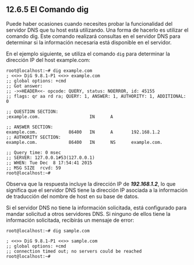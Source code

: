 ## 12.6.5 El Comando dig
Puede haber ocasiones cuando necesites probar la funcionalidad del servidor DNS que tu host está utilizando. Una forma de hacerlo es utilizar el comando dig. Este comando realizará consultas en el servidor DNS para determinar si la información necesaria está disponible en el servidor.

En el ejemplo siguiente, se utiliza el comando `dig` para determinar la dirección IP del host example.com:

```shell-session
root@localhost:~# dig example.com                                              
; <<>> DiG 9.8.1-P1 <<>> example.com                                          
;; global options: +cmd                                                       
;; Got answer:                                                                
;; ->>HEADER<<- opcode: QUERY, status: NOERROR, id: 45155                     
;; flags: qr aa rd ra; QUERY: 1, ANSWER: 1, AUTHORITY: 1, ADDITIONAL: 0       
                                                                              
;; QUESTION SECTION:                                                          
;example.com.                   IN      A                                     
                                                                              
;; ANSWER SECTION:                                                            
example.com.            86400   IN      A       192.168.1.2                  
;; AUTHORITY SECTION:                                                         
example.com.            86400   IN      NS      example.com.                  
                                                                              
;; Query time: 0 msec                                                         
;; SERVER: 127.0.0.1#53(127.0.0.1)                                            
;; WHEN: Tue Dec  8 17:54:41 2015                                             
;; MSG SIZE  rcvd: 59                                                          
root@localhost:~#
```

Observa que la respuesta incluye la dirección IP de ___192.168.1.2___, lo que significa que el servidor DNS tiene la dirección IP asociada a la información de traducción del nombre de host en su base de datos.

Si el servidor DNS no tiene la información solicitada, está configurado para mandar solicitud a otros servidores DNS. Si ninguno de ellos tiene la información solicitada, recibirás un mensaje de error:

```shell-session
root@localhost:~# dig sample.com                                            

; <<>> DiG 9.8.1-P1 <<>> sample.com                                           
;; global options: +cmd 
;; connection timed out; no servers could be reached
root@localhost:~#
```